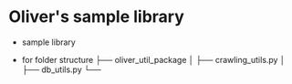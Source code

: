 # Oliver's sample library
 - sample library
 
 
 - for folder structure
   ├── oliver_util_package 
   │ ├── crawling_utils.py
   │ ├── db_utils.py
   └── 